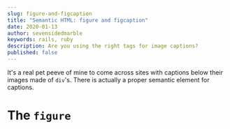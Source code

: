 ```yaml
---
slug: figure-and-figcaption
title: "Semantic HTML: figure and figcaption"
date: 2020-01-13
author: sevensidedmarble
keywords: rails, ruby
description: Are you using the right tags for image captions?
published: false
---
```


It's a real pet peeve of mine to come across sites with captions below their images made of `div`'s. There is actually a proper semantic element for captions.

# The `figure`
